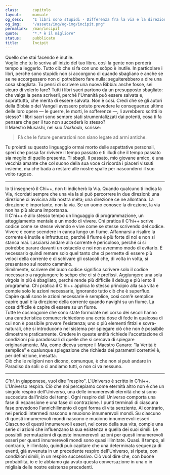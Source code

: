 ```yaml
---
class:      capitolo
layout:     manuale
og_desc:    "I libri sono stupidi - Differenza fra la via e la direzione - Consigli per la conduzione di una canoa - La vertià è semplice - Ciò che le religioni non dicono."
og_img:     "/assets/img/og-img/incipit.png"
permalink:  /man/incipit
quote:      "*.* è il migliore"
status:     pubblicato
title:      Incipit
---
```


Quello che stai facendo è inutile.  
Voglio che tu lo scriva all'inizio del tuo libro, così la gente non
perderà tempo a leggerlo.
Tutto ciò che si fa con uno scòpo è inutile.
In particolare i libri, perché sono stupidi: non si accorgono di quando sbagliano e anche se se ne accorgessero non ci potrebbero fare nulla: seguiterebbero a dire una cosa sbagliata.
Tu pensi di scrivere una nuova Bibbia: anche fosse, sei sicuro di volerlo fare?
Tutti i libri sacri partono da un presupposto sbagliato: che valga la pena scriverli, perché l'Umanità può essere salvata e, soprattutto, che merita di essere salvata.
Non è così.
Credi che se gli autori della Bibbia o dei Vangeli avessero potuto prevedere le conseguenze ultime delle loro opere &mdash; le guerre, le morti, le sofferenze &mdash;, li avrebbero scritti lo stesso?
I libri sacri sono sempre stati strumentalizzati dai potenti, cosa ti fa pensare che per il tuo non succederà lo stesso?  
Il Maestro Musashi, nel suo *Dokkodo*, scrisse:
 
> Fà che le future generazioni non siano legate ad armi antiche.

Tu proietti su questo linguaggio ormai morto delle aspettative personali, speri che possa far rivivere il tempo passato e ti illudi che il tempo passato sia meglio di quello presente.
Ti sbagli.
Il passato, mio giovane amico, è una vecchia amante che col suono della sua voce ci ricorda i piaceri vissuti insieme, ma che bada a restare alle nostre spalle per nasconderci il suo volto rugoso.  

<hr id="dottrina">

Io ti insegnerò il Chi++, non ti indicherò la Via.
Quando qualcuno ti indica la Via, ricordati sempre che una via la si può percorrere in due direzioni: una direzione ci avvicina alla nostra méta; una direzione ce ne allontana.
La direzione è importante, non la via.
Se un uomo conosce la direzione, la via non ha più alcuna importanza.  
Il C'hi++ è allo stesso tempo un linguaggio di programmazione, un atteggiamento mentale e un modo di vivere.
Chi pratica il C'hi++ scrive codice come se stesse vivendo e vive come se stesse scrivendo del codice.  
Vivere è come scendere in canoa lungo un fiume.
Affannarsi a risalire la corrente è inutile e infruttuoso, perché il fiume è più forte di noi e non si stanca mai.
Lasciarsi andare alla corrente è pericoloso, perché ci si potrebbe parare davanti un ostacolo e noi non avremmo modo di evitarlo.
È necessario quindi remare solo quel tanto che ci permette di essere più veloci della corrente e di schivare gli ostacoli che, di volta in volta, si presentano sul nostro cammino.  
Similmente, scrivere del buon codice significa scrivere solo il codice necessario a raggiungere lo scòpo che ci si è prefissi. 
Aggiungere una sola virgola in più è sbagliato, perché rende più difficile il debug e più lento il programma.
Chi pratica il C'hi++ applica lo stesso principio alla sua vita e compie solo le azioni necessarie, ignorando tutto ciò che è superfluo.
Capire quali sono le azioni necessarie è semplice, così com'è semplice capire qual è la direzione della corrente quando navighi su un fiume.
La cosa difficile è capire di essere su un fiume.  
Tutte le cosmogonie che sono state formulate nel corso dei secoli hanno una caratteristica comune: richiedono una certa dose di fede in qualcosa di cui non è possibile provare l'esistenza; uno o più elementi fittizi e sovra-naturali, che si introducono nel sistema per spiegare ciò che non è possibile dimostrare praticamente.
Credere in queste entità richiede l'accettazione di condizioni più paradossali di quelle che si cercava di spiegare originariamente.
Ma, come diceva sempre il Maestro Canaro: “la Verità è semplice” e qualunque spiegazione che richieda dei parametri correttivi è, per definizione, inesatta.  
Ciò che le religioni non dicono, comunque, è che non si può andare in Paradiso da soli: o ci andiamo tutti, o non ci va nessuno.

---

*C'hi*, in giapponese, vuol dire "respiro".
L'Universo è scritto in C'hi++.
L'Universo respira.
Ciò che noi percepiamo come eternità altro non è che un singolo respiro dell'Universo, una delle innumerevoli eternità che si sono succedute dall'inizio dei tempi.
Ogni respiro dell'Universo comporta una fase di espansione e una fase di contrazione.
I punti terminali di ciascuna fase prevedono l'annichilimento di ogni forma di vita senziente.
Al contrario, nei periodi intermedi nascono e muoiono innumerevoli mondi.
Su ciascuno di questi innumerevoli mondi nascono e muoiono innumerevoli esseri
Ciascuno di questi innumerevoli esseri, nel corso della sua vita, compie una serie di azioni che influenzano la sua esistenza e quella dei suoi simili.
Le possibili permutazioni di queste innumerevoli azioni per questi innumerevoli esseri per questi innumerevoli mondi sono quasi illimitate.
Quasi.
Il tempo, al contrario, è illimitato, quindi può capitare che una determinata sequenza di eventi, già avvenuta in un precedente respiro dell'Universo, si ripeta, con condizioni simili, in un respiro successivo.
Ciò vuol dire che, con buone probabilità, io e te abbiamo già avuto questa conversazione in una o in migliaia delle nostre esistenze precedenti.
